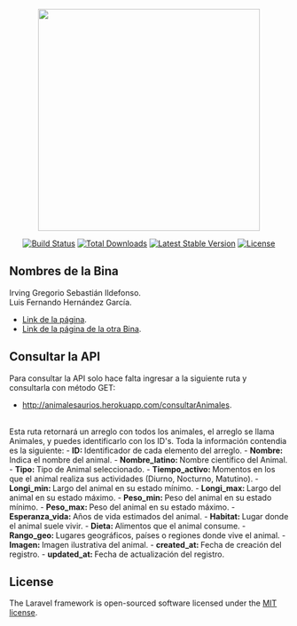 <p align="center"><a href="https://laravel.com" target="_blank"><img src="https://raw.githubusercontent.com/laravel/art/master/logo-lockup/5%20SVG/2%20CMYK/1%20Full%20Color/laravel-logolockup-cmyk-red.svg" width="400"></a></p>

<p align="center">
<a href="https://travis-ci.org/laravel/framework"><img src="https://travis-ci.org/laravel/framework.svg" alt="Build Status"></a>
<a href="https://packagist.org/packages/laravel/framework"><img src="https://img.shields.io/packagist/dt/laravel/framework" alt="Total Downloads"></a>
<a href="https://packagist.org/packages/laravel/framework"><img src="https://img.shields.io/packagist/v/laravel/framework" alt="Latest Stable Version"></a>
<a href="https://packagist.org/packages/laravel/framework"><img src="https://img.shields.io/packagist/l/laravel/framework" alt="License"></a>
</p>


## Nombres de la Bina
Irving Gregorio Sebastián Ildefonso. <br>
Luis Fernando Hernández García.

- [Link de la página](http://animalesaurios.herokuapp.com/).
- [Link de la página de la otra Bina](http://animalesaurios.herokuapp.com/).


## Consultar la API

Para consultar la API solo hace falta ingresar a la siguiente ruta y consultarla con método GET:
- http://animalesaurios.herokuapp.com/consultarAnimales.
<br>
Esta ruta retornará un arreglo con todos los animales, el arreglo se llama Animales, y puedes identificarlo con los ID's.
Toda la información contendia es la siguiente:
- <b>ID: </b>Identificador de cada elemento del arreglo.
- <b>Nombre: </b>Indica el nombre del animal.
- <b>Nombre_latino: </b> Nombre científico del Animal.
- <b>Tipo: </b> Tipo de Animal seleccionado.
- <b>Tiempo_activo: </b>Momentos en los que el animal realiza sus actividades (Diurno, Nocturno, Matutino).
- <b>Longi_min: </b>Largo del animal en su estado mínimo.
- <b>Longi_max: </b>Largo del animal en su estado máximo.
- <b>Peso_min: </b>Peso del animal en su estado mínimo.
- <b>Peso_max: </b>Peso del animal en su estado máximo.
- <b>Esperanza_vida: </b>Años de vida estimados del animal.
- <b>Habitat: </b>Lugar donde el animal suele vivir.
- <b>Dieta: </b>Alimentos que el animal consume.
- <b>Rango_geo: </b>Lugares geográficos, países o regiones donde vive el animal.
- <b>Imagen: </b>Imagen ilustrativa del animal.
- <b>created_at: </b>Fecha de creación del registro.
- <b>updated_at: </b>Fecha de actualización del registro.

## License

The Laravel framework is open-sourced software licensed under the [MIT license](https://opensource.org/licenses/MIT).
